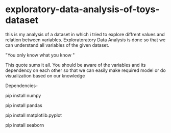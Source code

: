# exploratory-data-analysis-of-toys-dataset
this is my analysis of a dataset in which i tried to explore diffrent values and relation between variables. Exploratoratory Data Analysis 
is done so that we can understand all variables of the given dataset. 

"You only know what you know " 

This quote sums it all. You should be aware of the variables and its dependency on each other so that we can easily 
make required model or do visualization based on our knowledge

Dependencies-

pip install numpy

pip install pandas

pip install matplotlib.pyplot

pip install seaborn
